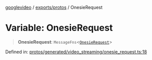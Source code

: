 [googlevideo](../../../README.md) / [exports/protos](../README.md) / OnesieRequest

# Variable: OnesieRequest

> **OnesieRequest**: `MessageFns`\<[`OnesieRequest`](../interfaces/OnesieRequest.md)\>

Defined in: [protos/generated/video\_streaming/onesie\_request.ts:18](https://github.com/LuanRT/googlevideo/blob/cc730b4dbadc5ae882d6aa28d716e442943577fa/protos/generated/video_streaming/onesie_request.ts#L18)
